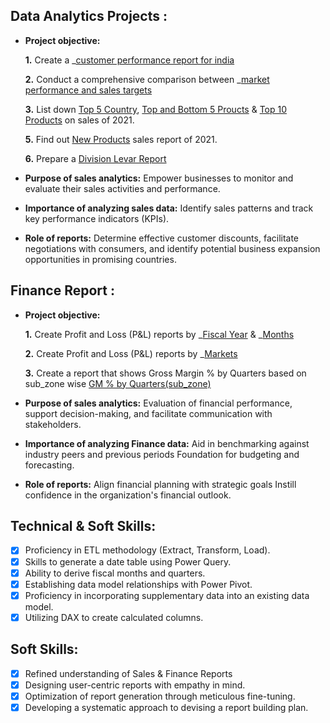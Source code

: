 ## Data Analytics Projects :




































- **Project objective:** 

    **1.** Create a _[customer performance report for india](https://github.com/AbdulHalikHR/Excel-Sales-Analytics/blob/main/Customer%20Performance%20Report%20for%20India.pdf)

    **2.** Conduct a comprehensive comparison between _[market performance and sales targets](https://github.com/AbdulHalikHR/Excel-Sales-Analytics/blob/main/Market%20Performance%20Vs%20Target.pdf)

    **3.** List down [Top 5 Country](https://github.com/AbdulHalikHR/Excel-Sales-Analytics/blob/main/Top%205%20Country%202021.pdf), [Top and Bottom 5 Proucts](https://github.com/AbdulHalikHR/Excel-Sales-Analytics/blob/main/Top%20and%20Botto%20%20Products.pdf) & [Top 10 Products](https://github.com/AbdulHalikHR/Excel-Sales-Analytics/blob/main/Top%2010%20Products.pdf) on sales of 2021.
  
    **5.** Find out  [New Products](https://github.com/AbdulHalikHR/Excel-Sales-Analytics/blob/main/New%20Products%20-%202021.pdf) sales report of 2021.
  
    **6.** Prepare a [Division Levar Report](https://github.com/AbdulHalikHR/Excel-Sales-Analytics/blob/main/Division%20Levar%20Report.pdf)


- **Purpose of sales analytics:** Empower businesses to monitor and evaluate their sales activities and performance.

- **Importance of analyzing sales data:** Identify sales patterns and track key performance indicators (KPIs).

- **Role of reports:** Determine effective customer discounts, facilitate negotiations with consumers, and identify potential business expansion opportunities in promising countries.


## Finance Report :

- **Project objective:** 

    **1.** Create Profit and Loss (P&L) reports by _[Fiscal Year](https://github.com/AbdulHalikHR/Excel-Sales-Analytics/blob/main/p%26l%20by%20year.pdf) & _[Months](https://github.com/AbdulHalikHR/Excel-Sales-Analytics/blob/main/p%26l%20by%20month.pdf)

    **2.** Create Profit and Loss (P&L) reports by _[Markets](https://github.com/AbdulHalikHR/Excel-Sales-Analytics/blob/main/p%26l%20by%20market.pdf)

    **3.** Create a report that shows Gross Margin % by Quarters based on sub_zone wise [GM % by Quarters(sub_zone)](https://github.com/AbdulHalikHR/Excel-Sales-Analytics/blob/main/GM%25%20by%20Quarters(sub_zone).pdf)


- **Purpose of sales analytics:** Evaluation of financial performance, support decision-making, and facilitate communication with stakeholders.

- **Importance of analyzing Finance data:** Aid in benchmarking against industry peers and previous periods Foundation for budgeting and forecasting.

- **Role of reports:** Align financial planning with strategic goals Instill confidence in the organization's financial outlook.


## Technical & Soft Skills:
- [x]	Proficiency in ETL methodology (Extract, Transform, Load).
- [x]	Skills to generate a date table using Power Query.
- [x]	Ability to derive fiscal months and quarters.
- [x]	Establishing data model relationships with Power Pivot.
- [x]	Proficiency in incorporating supplementary data into an existing data model.
- [x]	Utilizing DAX to create calculated columns.

## Soft Skills:
- [x]	Refined understanding of Sales & Finance Reports
- [x]	Designing user-centric reports with empathy in mind.
- [x]	Optimization of report generation through meticulous fine-tuning.
- [x]	Developing a systematic approach to devising a report building plan.
